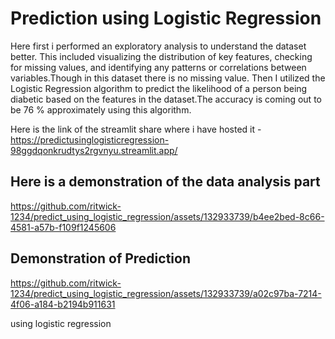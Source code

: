 # Prediction using Logistic Regression
 Here first i performed an exploratory analysis to understand the dataset better. This included visualizing the distribution of key features, checking for missing values, and identifying any patterns or correlations between variables.Though in this dataset there is no missing value.
Then I utilized the Logistic Regression algorithm to predict the likelihood of a person being diabetic based on the features in the dataset.The accuracy is coming out to be 76 % approximately using this algorithm.

Here is the link of the streamlit share where i have hosted it - https://predictusinglogisticregression-98ggdqonkrudtys2rgvnyu.streamlit.app/

## Here is a demonstration of the data analysis part




https://github.com/ritwick-1234/predict_using_logistic_regression/assets/132933739/b4ee2bed-8c66-4581-a57b-f109f1245606

## Demonstration of Prediction 

https://github.com/ritwick-1234/predict_using_logistic_regression/assets/132933739/a02c97ba-7214-4f06-a184-b2194b911631

using logistic regression





